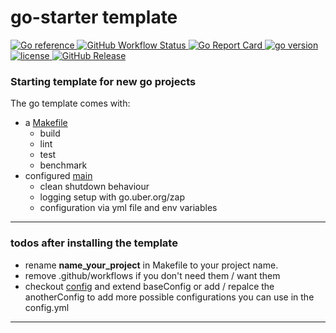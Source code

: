 # go-starter template

<p>
    <a href="https://pkg.go.dev/github.com/zaskoh/go-starter">
        <img alt="Go reference" src="https://img.shields.io/badge/reference-grey?style=flat-square&logo=Go">
    </a>
    <a href="https://github.com/zaskoh/go-starter/actions/workflows/test.yml">
        <img alt="GitHub Workflow Status" src="https://github.com/zaskoh/go-starter/workflows/Test/badge.svg?style=flat-square">
    </a>
    <a href="https://goreportcard.com/report/github.com/zaskoh/go-starter">
        <img alt="Go Report Card" src="https://img.shields.io/badge/go%20report-A+-brightgreen.svg?style=flat-square">
    </a>
    <a href="https://github.com/zaskoh/go-starter/blob/main/go.mod">
        <img alt="go version" src="https://img.shields.io/github/go-mod/go-version/zaskoh/go-starter?style=flat-square&logo=Go">
    </a>
    <a href="https://github.com/zaskoh/go-starter/blob/main/LICENSE">
        <img alt="license" src="https://img.shields.io/github/license/zaskoh/go-starter?style=flat-square">
    </a>
    <a href="https://github.com/zaskoh/go-starter/releases">
        <img alt="GitHub Release" src="https://img.shields.io/github/v/release/zaskoh/go-starter?style=flat-square&include_prereleases&sort=semver">
    </a>
</p>

### Starting template for new go projects
The go template comes with:
- a [Makefile](Makefile)
    - build
    - lint
    - test 
    - benchmark 
- configured [main](main.go)
    - clean shutdown behaviour
    - logging setup with go.uber.org/zap
    - configuration via yml file and env variables

---

### todos after installing the template
- rename **__name_your_project__** in Makefile to your project name.
- remove .github/workflows if you don't need them / want them
- checkout [config](/config/config.go) and extend baseConfig or add / repalce the anotherConfig to add more possible configurations you can use in the config.yml
---